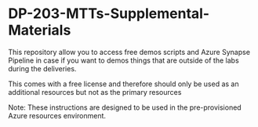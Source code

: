 # DP-203-MTTs-Supplemental-Materials
This repository allow you to access free demos scripts and Azure Synapse Pipeline in case if you want to demos things that are outside of the labs during the deliveries.

This comes with a free license and therefore should only be used as an additional resources but not as the primary resources 

Note: These instructions are designed to be used in the pre-provisioned Azure resources environment.
